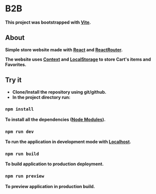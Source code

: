 # B2B

**This project was bootstrapped with [Vite](https://vitejs.dev/ "vite").**

## About

**Simple store website made with [React](https://react.dev/ "React") and [ReactRouter](https://reactrouter.com/en/main "React Router").**

**The website uses [Context](https://react.dev/reference/react/useContext "useContext") and [LocalStorage](https://developer.mozilla.org/en-US/docs/Web/API/Window/localStorage "localStorage") to store Cart's items and Favorites.**



## Try it

-   **Clone/Install the repository using git/github.**
-   **In the project directory run:**

### `npm install`

**To install all the dependencies ([Node Modules](https://www.npmjs.com/ "NPM")).**

### `npm run dev`

**To run the application in development mode with [Localhost](https://en.wikipedia.org/wiki/Localhost "Localhost").**

### `npm run build`

**To build application to production deployment.**

### `npm run preview`

**To preview application in production build.**
